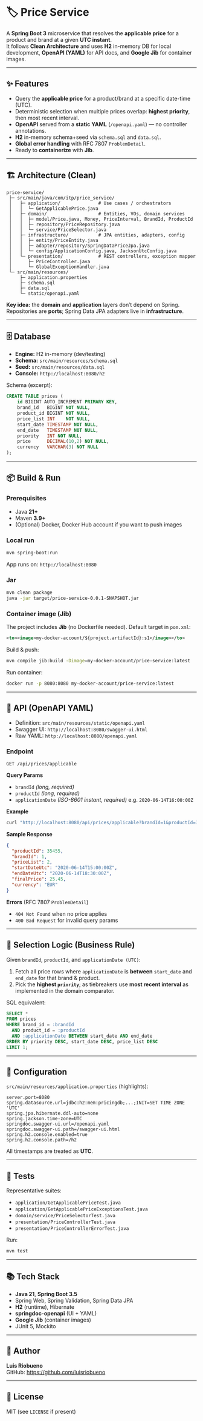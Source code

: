 # 🏷️ Price Service

A **Spring Boot 3** microservice that resolves the **applicable price** for a product and brand at a given **UTC instant**.  
It follows **Clean Architecture** and uses **H2** in-memory DB for local development, **OpenAPI (YAML)** for API docs, and **Google Jib** for container images.

---

## ✨ Features

- Query the **applicable price** for a product/brand at a specific date-time (UTC).
- Deterministic selection when multiple prices overlap: **highest priority**, then most recent interval.
- **OpenAPI** served from a **static YAML** (`/openapi.yaml`) — no controller annotations.
- **H2** in-memory schema+seed via `schema.sql` and `data.sql`.
- **Global error handling** with RFC 7807 `ProblemDetail`.
- Ready to **containerize** with **Jib**.

---

## 🏗️ Architecture (Clean)

```
price-service/
 ├─ src/main/java/com/itp/price_service/
 │   ├─ application/              # Use cases / orchestrators
 │   │  └─ GetApplicablePrice.java
 │   ├─ domain/                   # Entities, VOs, domain services
 │   │  ├─ model/Price.java, Money, PriceInterval, BrandId, ProductId
 │   │  ├─ repository/PriceRepository.java
 │   │  └─ service/PriceSelector.java
 │   ├─ infrastructure/           # JPA entities, adapters, config
 │   │  ├─ entity/PriceEntity.java
 │   │  ├─ adapter/repository/SpringDataPriceJpa.java
 │   │  └─ config/ApplicationConfig.java, JacksonUtcConfig.java
 │   └─ presentation/             # REST controllers, exception mapper
 │      ├─ PriceController.java
 │      └─ GlobalExceptionHandler.java
 └─ src/main/resources/
     ├─ application.properties
     ├─ schema.sql
     ├─ data.sql
     └─ static/openapi.yaml
```

**Key idea:** the **domain** and **application** layers don’t depend on Spring. Repositories are **ports**; Spring Data JPA adapters live in **infrastructure**.

---

## 🗄️ Database

- **Engine:** H2 in-memory (dev/testing)
- **Schema:** `src/main/resources/schema.sql`
- **Seed:** `src/main/resources/data.sql`
- **Console:** `http://localhost:8080/h2`

Schema (excerpt):
```sql
CREATE TABLE prices (
    id BIGINT AUTO_INCREMENT PRIMARY KEY,
    brand_id   BIGINT NOT NULL,
    product_id BIGINT NOT NULL,
    price_list INT    NOT NULL,
    start_date TIMESTAMP NOT NULL,
    end_date   TIMESTAMP NOT NULL,
    priority   INT NOT NULL,
    price      DECIMAL(10,2) NOT NULL,
    currency   VARCHAR(3) NOT NULL
);
```

---

## 📦 Build & Run

### Prerequisites
- Java **21+**
- Maven **3.9+**
- (Optional) Docker, Docker Hub account if you want to push images

### Local run
```bash
mvn spring-boot:run
```
App runs on: `http://localhost:8080`

### Jar
```bash
mvn clean package
java -jar target/price-service-0.0.1-SNAPSHOT.jar
```

### Container image (Jib)
The project includes **Jib** (no Dockerfile needed). Default target in `pom.xml`:
```xml
<to><image>my-docker-account/${project.artifactId}:s1</image></to>
```
Build & push:
```bash
mvn compile jib:build -Dimage=my-docker-account/price-service:latest
```
Run container:
```bash
docker run -p 8080:8080 my-docker-account/price-service:latest
```

---

## 📘 API (OpenAPI YAML)

- Definition: `src/main/resources/static/openapi.yaml`
- Swagger UI: `http://localhost:8080/swagger-ui.html`
- Raw YAML: `http://localhost:8080/openapi.yaml`

### Endpoint
`GET /api/prices/applicable`

**Query Params**
- `brandId` *(long, required)*
- `productId` *(long, required)*
- `applicationDate` *(ISO-8601 instant, required)* e.g. `2020-06-14T16:00:00Z`

**Example**
```bash
curl "http://localhost:8080/api/prices/applicable?brandId=1&productId=35455&applicationDate=2020-06-14T16:00:00Z"
```

**Sample Response**
```json
{
  "productId": 35455,
  "brandId": 1,
  "priceList": 2,
  "startDateUtc": "2020-06-14T15:00:00Z",
  "endDateUtc": "2020-06-14T18:30:00Z",
  "finalPrice": 25.45,
  "currency": "EUR"
}
```

**Errors** (RFC 7807 `ProblemDetail`)
- `404 Not Found` when no price applies
- `400 Bad Request` for invalid query params

---

## 🧠 Selection Logic (Business Rule)

Given `brandId`, `productId`, and `applicationDate (UTC)`:
1. Fetch all price rows where `applicationDate` is **between** `start_date` and `end_date` for that brand & product.
2. Pick the **highest `priority`**; as tiebreakers use **most recent interval** as implemented in the domain comparator.

SQL equivalent:
```sql
SELECT *
FROM prices
WHERE brand_id = :brandId
  AND product_id = :productId
  AND :applicationDate BETWEEN start_date AND end_date
ORDER BY priority DESC, start_date DESC, price_list DESC
LIMIT 1;
```

---

## 🔧 Configuration

`src/main/resources/application.properties` (highlights):
```properties
server.port=8080
spring.datasource.url=jdbc:h2:mem:pricingdb;...;INIT=SET TIME ZONE 'UTC'
spring.jpa.hibernate.ddl-auto=none
spring.jackson.time-zone=UTC
springdoc.swagger-ui.url=/openapi.yaml
springdoc.swagger-ui.path=/swagger-ui.html
spring.h2.console.enabled=true
spring.h2.console.path=/h2
```

All timestamps are treated as **UTC**.

---

## 🧪 Tests

Representative suites:
- `application/GetApplicablePriceTest.java`
- `application/GetApplicablePriceExceptionsTest.java`
- `domain/service/PriceSelectorTest.java`
- `presentation/PriceControllerTest.java`
- `presentation/PriceControllerErrorTest.java`

Run:
```bash
mvn test
```

---

## 📚 Tech Stack

- **Java 21**, **Spring Boot 3.5**
- Spring Web, Spring Validation, Spring Data JPA
- **H2** (runtime), Hibernate
- **springdoc-openapi** (UI + YAML)
- **Google Jib** (container images)
- JUnit 5, Mockito

---

## 👤 Author

**Luis Riobueno**  
GitHub: https://github.com/luisriobueno

---

## 🪪 License

MIT (see `LICENSE` if present)
